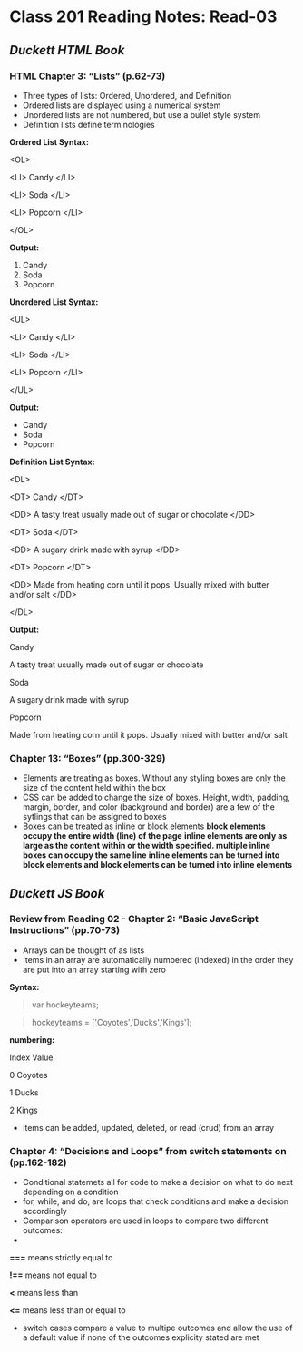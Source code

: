 
# Class 201 Reading Notes: Read-03


## ***Duckett HTML Book***

### HTML Chapter 3: “Lists” (p.62-73)

- Three types of lists: Ordered, Unordered, and Definition
- Ordered lists are displayed using a numerical system
- Unordered lists are not numbered, but use a bullet style system
- Definition lists define terminologies

**Ordered List Syntax:** 

&lt;OL&gt;

  &lt;LI&gt; Candy &lt;/LI&gt;
  
  &lt;LI&gt; Soda &lt;/LI&gt;
  
  &lt;LI&gt; Popcorn &lt;/LI&gt;
  
&lt;/OL&gt;

**Output:**

1. Candy
2. Soda
3. Popcorn

**Unordered List Syntax:** 

&lt;UL&gt;

  &lt;LI&gt; Candy &lt;/LI&gt;
  
  &lt;LI&gt; Soda &lt;/LI&gt;
  
  &lt;LI&gt; Popcorn &lt;/LI&gt;
  
&lt;/UL&gt;

**Output:**

- Candy
- Soda
- Popcorn


**Definition List Syntax:** 

&lt;DL&gt;

  &lt;DT&gt; Candy &lt;/DT&gt;
  
  &lt;DD&gt; A tasty treat usually made out of sugar or chocolate  &lt;/DD&gt;
  
  &lt;DT&gt; Soda &lt;/DT&gt;
  
  &lt;DD&gt; A sugary drink made with syrup  &lt;/DD&gt;
  
  &lt;DT&gt; Popcorn &lt;/DT&gt;
  
  &lt;DD&gt; Made from heating corn until it pops. Usually mixed with butter and/or salt  &lt;/DD&gt;
  
&lt;/DL&gt;

**Output:**

Candy

A tasty treat usually made out of sugar or chocolate 
   
Soda

A sugary drink made with syrup
  
Popcorn
  
Made from heating corn until it pops. Usually mixed with butter and/or salt

### Chapter 13: “Boxes” (pp.300-329)
- Elements are treating as boxes. Without any styling boxes are only the size of the content held within the box
- CSS can be added to change the size of boxes. Height, width, padding, margin, border, and color (background and border) are a few of the sytlings that can be assigned to boxes
- Boxes can be treated as inline or block elements
  **block elements occupy the entire width (line) of the page**
  **inline elements are only as large as the content within or the width specified. multiple inline boxes can occupy the same line**
  **inline elements can be turned into block elements and block elements can be turned into inline elements**

## *Duckett JS Book*

### Review from Reading 02 - Chapter 2: “Basic JavaScript Instructions” (pp.70-73)
- Arrays can be thought of as lists
- Items in an array are automatically numbered (indexed) in the order they are put into an array starting with zero

**Syntax:**
> var hockeyteams;

> hockeyteams = ['Coyotes','Ducks','Kings'];

**numbering:**

Index      Value

0         Coyotes

1         Ducks

2         Kings

- items can be added, updated, deleted, or read (crud) from an array

### Chapter 4: “Decisions and Loops” from switch statements on (pp.162-182)
- Conditional statemets all for code to make a decision on what to do next depending on a condition
- for, while, and do, are loops that check conditions and make a decision accordingly
- Comparison operators are used in loops to compare two different outcomes:
- 
**===** means strictly equal to

**!==** means not equal to

**<** means less than

**<=** means less than or equal to

- switch cases compare a value to multipe outcomes and allow the use of a default value if none of the outcomes explicity stated are met



